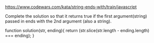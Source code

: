 https://www.codewars.com/kata/string-ends-with/train/javascript

Complete the solution so that it returns true if the first argument(string) passed in ends with the 2nd argument (also a string).

function solution(str, ending){
  return (str.slice(str.length - ending.length) === ending);
}